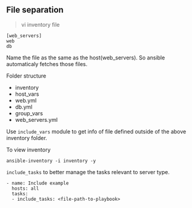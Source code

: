 ## File separation

> vi inventory file

```
[web_servers]
web
db
```

Name the file as the same as the host(web_servers). So ansible automaticaly fetches those files.  

Folder structure

- inventory
- host_vars
- web.yml
- db.yml
- group_vars
- web_servers.yml

Use `include_vars` module to get info of file defined outside of the above inventory folder.  

To view inventory  

`ansible-inventory -i inventory -y`

`include_tasks` to better manage the tasks relevant to server type.  

```
- name: Include example
  hosts: all
  tasks:
  - include_tasks: <file-path-to-playbook>
```